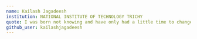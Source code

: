 ```yaml
---
name: Kailash Jagadeesh 
institution: NATIONAL INSTITUTE OF TECHNOLOGY TRICHY 
quote: I was born not knowing and have only had a little time to change that here and there. 
github_user: kailashjagadeesh
---
```

